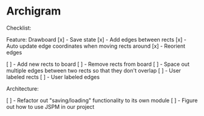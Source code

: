# Archigram

Checklist:

Feature: Drawboard
  [x] - Save state 
  [x] - Add edges between rects
  [x] - Auto update edge coordinates when moving rects around
  [x]   - Reorient edges

  [ ] - Add new rects to board
  [ ] - Remove rects from board
  [ ] - Space out multiple edges between two rects so that they don't overlap
  [ ] - User labeled rects
  [ ] - User labeled edges



Architecture:

  [ ] - Refactor out "saving/loading" functionality to its own module
  [ ] - Figure out how to use JSPM in our project
